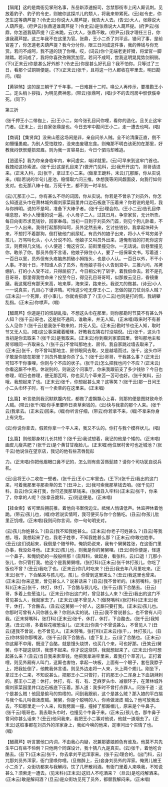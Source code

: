 <!-- { "loadSidebar": true } -->
【隔尾】这的是南衙见掌刑名事，东岳新添速报司，怎禁那街市上闲人厮讥刺。见放着豹子、豹子的令史，则被你这探爪儿的颓人，将我来带累死。(云)赵令史，你怎生这等葫芦提？(令史云)你说大人葫芦提，我告大人去。(告云)大人，张鼎说大人葫芦提。(府尹云)张鼎道谁葫芦提？(令史云)是张鼎说大人葫芦提。(府尹云)张鼎，你怎道我葫芦提？(正末跪，云)大人，张鼎不敢。(府尹云)我才理任三日，你道我葫芦提。这三年我不在这里为官。张鼎，王小二杀了刘平远，错问了事，是前官差了，你怎道老夫葫芦提？我今分付你，限三日问成这件事，我的俸钱与你充赏。若问不成呵，我不道的饶了你哩。哎，(词云)你个无端老吏奸猾，将堂官一脚蹅踏。若问成了，我将你喜孜孜赐赏加官。若问不成呵，尝我这明晃晃势剑铜铡。(下)(正末云)你是甚么好外郎？(令史云)你是甚么好孔目？我不怕你。只等过了三日，看那个试铜铡便是。(下)(正末云)张千，且将这一行人都收在牢里去，明日勘问。(唱)

【黄钟煞】这的是三朝干了千年事，一日难捱十二时。唤公人再传示，要推勘王小二。定头梢卜拶指，为明见费神思，(带云)张鼎呵，(唱)少不的去司房中恹恹傒幸死。(同下)

第三折

(张千押王小二带枷上，云)王小二，如今张孔目问你哩，看你的造化。且关止这牢门者。(正末上，云)自家张鼎是也。今日去牢中勘问王小二，走一遭去也呵。(唱)

【商调】【集贤宾】没来山惹这场闲是非，亲自问杀人贼。全不论清廉正直，倒不如懵懂愚痴。为别人受怕耽惊，没来由废寝忘食。则俺那不明白该死的在那里，好教我闷恹恹蹙损双眉。则为我一言容易出，今日个驷马却难追。

【逍遥乐】我为你亲身临牢内，审问虚实，端详就里。(云)可早来到这牢门首也。我拽动这铃索波。(张千云)这是孔目来了(做开门见科，云)我开开这门，哥哥请进来。(正末入科，云)张千，拿过王小二来。(做拿王跪料，末云)兀那厮，你从实说来。(唱)若说的半句儿差池，稳情取六问三推。休想我等闲间觑面皮，向我行如何支对。也无那八棒十枷，万死千生，都不到一时半刻。

(云)兀那王小二，你有甚么不尽的词因，你从实说。你若是不曾杀了刘员外，你怎么知道这头巾在萧林城外瘸刘家菜园里井口边石板底下压着来？你若说的是呵，我与你辨明。说的不是呵，准备下大棒子者。(张千云)理会的。(王小二云)告孔目停嗔息怒，听小人慢慢的说一遍。小人母子二人，过其日月。争奈家贫，无计所柰。每日向街市求觅钱钞，回家奉母。当初一日到于刘员外门首，则见个狗儿卧着，不见一个人出来。我待打起那狗叫呵，员外定然去来，乞讨些钱钞。我拿起块砖头来，不想打不着那狗，倒打破他门前尿缸。有员外的娘子出来，将小人千骂穷弟子孩儿，万骂叫化头，小人分说不的。他娘子又叫员外出来，道俺有钱的打死你这穷汉，则费得几文钱。小人便道：俺这穷汉，前街里撞见你，一无话说。后巷里撞见你，敢杀了你。那员外倒不言语，他娘子揪住小人，要了一纸保辜文书。写着道：一百日以里，员外但有头疼脑热抓破小拇指头，也是小人认。一百日以外，不干小人事。不到十日，不知谁人杀了员外，有他娘子将小人告到宫中，三推六问，吊拷绷扒，打的小人受不过，只得屈招了。今日相公判了斩字，着我偿命去。若不是孔目哥哥，那里得我性命来？投至今日，得见孔目哥哥呵，似那拨云见日，昏镜重磨。我这冤枉有那天来高，地来厚，海来深，路来长。我说兀的做甚。(诗云)小人一一说真实，孔目心下谩评隋。可怜这少吃无穿王小二，怎做的提刀仗剑杀人贼？(正末云)一个死罪，好小事儿，你就肯招承了？(王小二云)也则是打的慌，我胡攀乱指。(正末云)你噤声。(唱)

【醋葫芦】你道是打的慌胡乱指，不想这头巾在那里，则你那勘时节莫不有甚么外人知？(张千云)哥也，这是狱不通风，谁敢来，并无人知。(正末唱)取来时不有甚么人见你？(张千云)是我张千取来的，并无人见。(正末云)勘时节也无人知，取时节又无人见。(唱)这公事深藏着暖昧，好教我左猜右忖没端倪。(云)张千，这头巾当初是你去取来？(张千云)是我取来。(正末云)你到瘸刘家菜园里，曾叫那地主和房邻眼同一齐取来么？(张千云)不曾叫那地主、房邻，我自家跳过墙去取来了。(正末云)张千，你不曾叫那地主、房邻眼同去取，又是越墙而过。张千，这头巾环子敢是你放在那里？刘员外敢是你杀了么？(张千云)哥哥，干我甚么事？(正末云)可知不干你事哩，你则与个不应的状子。(张千云)怎么把我也问个不应？(正末云)你看这厮不中用。休说别的，则说这个问事厅，你来我跟前支了多少钱钞？今日也修理，明日也修理，便无那瓦呵，你也买几个草来苫一苫可也好。(张千笑料，云)哦，我想起来了也。(正末云)张千，你想起甚么来？这等笑？(张干云)那一日问王小二头巾环子时，有一个卖草的在这里来。(正末唱)

【幺篇】听言绝则我沉默默腹内忧，都做了虚飘飘心上喜，则那的便是图财致命杀人贼。(带云)张千(唱)你手里要昨日卖草索钱的，(云)快与我拿的那个人来。(张千云)我拿去。(正末云)回来。(唱)你听言仔细，(带云)你若拿不来，(唱)不拿来你身上有灾危。

(云)你说你拿去，假若你拿一个平人来，我又不认的。你打与我个模样状儿。(唱)

【幺篇】则他那身材儿长共短？(张千云)我试想着，我记的他是个矮的。(正末唱)画皮儿瘦共肥？(张千云)是个黄甘甘瘦脸儿。(正末唱)他住居村舍可也近城池？(张千云)他说住在望京店，我记的他有些苫唇髭髟

力。(正末唱)你把他眉眼口鼻不记的，怎么则有些苫唇髭蹅？请你个司功犹自说兵机。

(云)且将王小二收在一壁者。(张千云)王小二牢里去。(王下)(张千云)我出的这门来，可着我那里寻那卖草的去？(丑冲上，云)我可索我那草钱去咱。(张千见打科，丑云)你又来打我，你可还我那草钱来。(张推丑入牢科)(正末云)张千，你来了，你拿的人呢？(张拿丑跪科，云)则这便是。(正末唱)

【挂金索】省可里后拥前推，着他向书案傍边立。祗候人悄语低声。休监押休着他跪。(带云)孩儿也，(唱)你若说实情呵，我可便买与你个合酪吃。(丑云)你孩儿肚里正饥哩。(正末唱)我则问你言词，你一句句明支对。

(云)孩儿你姓甚么？(丑云)我不知我姓甚么。(正末云)你老子可姓甚么？(丑云)等我想。哦，我想起来了也，我老子姓李，不知我姓甚么那？(正末云)你敢也姓李。(丑云)这们说起来，我倒是个随爷种。俺奶奶说来，我有个舅舅姓张，在这衙门里办事，我没处寻他。(正末云)孩儿也，则我是你的舅舅哩。(丑云)则你便是，怪道一个鼻子，和俺奶奶的一般般样那！(丑拜科，做起身，看张科，云)口退！兀那小张儿，你只管打我。他这个是我舅舅哩。(张打科)(正末云)张千休打孩儿。你吃了饭也不曾？(丑云)我吃了也。(正末云)你几时吃来？(丑云)我去年八月里吃来。(正末云)张千，下合酪来与孩儿吃。孩儿，你曾到这里来么？(丑云)我这里也曾来。(正末云)你来这里，曾见甚么人？说甚话来？(丑云)我不曾听的。(末努嘴科，张打科)(正末云)张千，休打，休打，下合酪与孩儿吃。(张千云)我下合酪去。(丑云)哥，多着上些葱油儿。(正末云)你出这门时，曾见甚么人来？(丑云)我出的这门不曾见甚么人，我就家去了。(正末云)是不曾见人？(做努嘴科)(张打科)(正末云)张干，休打，下合酪去。(丑云)这舅舅一个好人，这厮只要打我。(正末云)孩儿也。你那时可曾有人问你甚么来？你则从实的说。(丑云)我不曾说甚么，也不曾有人问我。(正末努嘴科，张打科)(正末云)张千，休打，休打，下合酪去。(张千云)我知道。(丑云)哥，多着些花椒葱油儿。(正末云)你真个不曾说甚么，不曾见人？(丑云)道我不曾说，也不曾见人。(正末努嘴，张打科)(正末云)张千，，休打孩儿。(丑云)你休努你那嘴波。(张千云)我下合酪去。(虚下复上，云)没了合酪也。(正末云)你这厮不中用，既没了合酪，就是馒头烧饼，也买几个来，可也好那。(丑笑云)舅舅，你不提这烧饼，我想不起来。你才说这烧饼，我就想起来了。(正末云)你可想起甚么来？(丑云)当日我来索草钱，他把我拿进牢里来，着我打个草苫儿。正打着哩，则见外厢有人叫门，这厮也害怕，拿起一块板，上面有一个眼子，套在我脖子上，把我扯倒了，他教我休言语。则见外边走将一人来，头上两个翅儿。刚坐下，拿过王小二来，不知说甚么，把那王小二只管打，打的那王小二浑身上下血胡淋刺的。那王小二道：休打，休打，有、有、有、芝麻罗头巾、减银环子，在萧林城外瘸刘家菜园里井口边石板底下压着。那人道：我多时不曾打点罪人。问张千道：这个是甚么贼！他回是偷马的剪绺的。问到我跟前，这个是甚么贼？那入娘的平白揣与我个名儿叫做泼皮贼。舅舅，你是个聪明的人，你肯做泼皮
贼么？他可放我出去，不知那里走一个人来，和我劈面一撞，撞掉了那厮帽儿，原来是个牛鼻子。(张千云)哦哥也，我去取头巾时，也撞见个牛鼻子来。(正末云)孩儿也，那牛鼻子曾问你甚么话来？(丑云)他问我来，我把王小二事对他说，他就一道烟去了。(正末云)这桩事都在刘员外的浑家身上，我如今唤的他来，定审问出个实情了也。(唱)

【醋葫芦】听言罢他口内词，不由我心内疑，况兼那婆娘颜色有谁及。他莫不共先生平口有些不伶俐？只他两个同谋设计，我十猜八九是真实。(云)张千，着他吃合酪去。(丑下)(正末云)张千，你去拿刘平远浑家来。(张千云)理会的。(出门科，云)兀那刘员外浑家，衙门里唤你哩。(旦做醉上，云)妾身刘员外的浑家。俺男儿被王小二杀了，众街坊都来与我解闷，饮了几杯散闷酒。有衙门里着人来唤我，不知说甚么？须索走一遭去。(见末科)(正末云)这妇人不吃酒来？（旦云)是吃闷解酒来。(正末云)敢是解闷酒？(旦云)是众街坊见死了员外，都替我解闷来。(正末唱)

